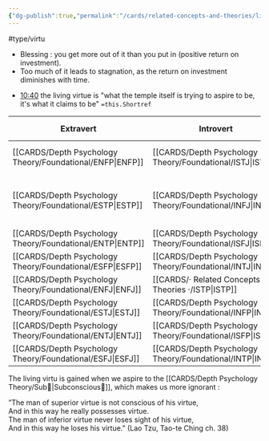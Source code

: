 ```yaml
---
{"dg-publish":true,"permalink":"/cards/related-concepts-and-theories/living-virtu/","noteIcon":"1","created":"2023-04-28T08:15:37.631+02:00","updated":"2023-05-14T13:58:00.990+02:00"}
---
```


#type/virtu

- Blessing : you get more out of it than you put in (positive return on investment). 
- Too much of it leads to stagnation, as the return on investment diminishes with time. 

<div class="transclusion internal-embed is-loaded"><div class="markdown-embed">



- [10:40](https://www.youtube.com/watch?v=mB0tLRRTrao&t=640s) the living virtue is "what the temple itself is trying to aspire to be, it's what it claims to be" `=this.Shortref` 

</div></div>


| Extravert | Introvert | Living Virtu     | Risk of Stagnation                          |
| --------- | --------- | ---------------- | ------------------------------------------- |
| [[CARDS/Depth Psychology Theory/Foundational/ENFP\|ENFP]]  | [[CARDS/Depth Psychology Theory/Foundational/ISTJ\|ISTJ]]  | [[CARDS/Depth Psychology Theory/Absolution\|Absolution]]   | No identity if all is accepted.             |
| [[CARDS/Depth Psychology Theory/Foundational/ESTP\|ESTP]]  | [[CARDS/Depth Psychology Theory/Foundational/INFJ\|INFJ]]  | [[CARDS/Depth Psychology Theory/Chastity\|Chastity]]     | Lack of physical connection and motivation. |
| [[CARDS/Depth Psychology Theory/Foundational/ENTP\|ENTP]]  | [[CARDS/Depth Psychology Theory/Foundational/ISFJ\|ISFJ]]  | [[CARDS/Depth Psychology Theory/Compassion\|Compassion]]   | Lack of self-care.                          |
| [[CARDS/Depth Psychology Theory/Foundational/ESFP\|ESFP]]  | [[CARDS/Depth Psychology Theory/Foundational/INTJ\|INTJ]]  | [[CARDS/Depth Psychology Theory/Modesty\|Modesty]]      | Lack of self-valuation.                     |
| [[CARDS/Depth Psychology Theory/Foundational/ENFJ\|ENFJ]]  | [[CARDS/· Related Concepts & Theories ·/ISTP\|ISTP]]  | [[CARDS/Depth Psychology Theory/Humility\|Humility]]     | Lack of education.                          |
| [[CARDS/Depth Psychology Theory/Foundational/ESTJ\|ESTJ]]  | [[CARDS/Depth Psychology Theory/Foundational/INFP\|INFP]]  | [[CARDS/Depth Psychology Theory/Initiative\|Initiative]]   | Lack of restrain.                           |
| [[CARDS/Depth Psychology Theory/Foundational/ENTJ\|ENTJ]]  | [[CARDS/Depth Psychology Theory/Foundational/ISFP\|ISFP]]  | [[CARDS/Depth Psychology Theory/Generosity\|Generosity]]   | Lack of treasures.                          |
| [[CARDS/Depth Psychology Theory/Foundational/ESFJ\|ESFJ]]  | [[CARDS/Depth Psychology Theory/Foundational/INTP\|INTP]]  | [[CARDS/Depth Psychology Theory/Generativity\|Generativity]] | Lack of consumption.                        |

The living virtu is gained when we aspire to the [[CARDS/Depth Psychology Theory/Sub🤸\|Subconscious🤸]], which makes us more ignorant : 

<div class="transclusion internal-embed is-loaded"><div class="markdown-embed">



”The man of superior virtue is not conscious of his virtue,  
And in this way he really possesses virtue.  
The man of inferior virtue never loses sight of his virtue,  
And in this way he loses his virtue.” (Lao Tzu, Tao-te Ching ch. 38) 

</div></div>

